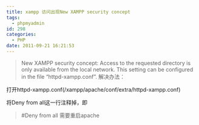 ```yaml
---
title: xampp 访问出现New XAMPP security concept
tags:
  - phpmyadmin
id: 298
categories:
  - PHP
date: 2011-09-21 16:21:53
---
```


> New XAMPP security concept:
> Access to the requested directory is only available from the local network.
> This setting can be configured in the file “httpd-xampp.conf”.
解决办法：

打开httpd-xampp.conf(/xampp/apache/conf/extra/httpd-xampp.conf)

将Deny from all这一行注释掉，即
> #Deny from all
需要重启apache